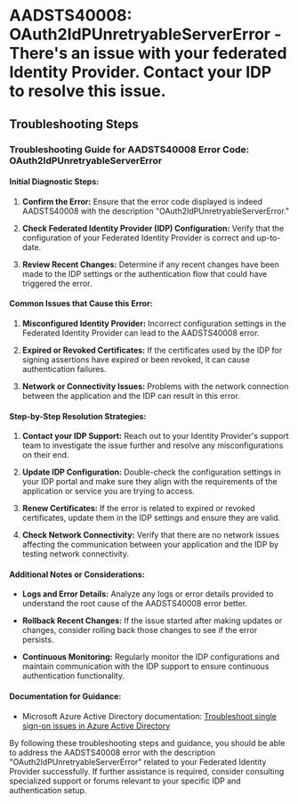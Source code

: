 
# AADSTS40008: OAuth2IdPUnretryableServerError - There's an issue with your federated Identity Provider. Contact your IDP to resolve this issue.


## Troubleshooting Steps
### Troubleshooting Guide for AADSTS40008 Error Code: OAuth2IdPUnretryableServerError

#### Initial Diagnostic Steps:

1. **Confirm the Error:** Ensure that the error code displayed is indeed AADSTS40008 with the description "OAuth2IdPUnretryableServerError."
  
2. **Check Federated Identity Provider (IDP) Configuration:** Verify that the configuration of your Federated Identity Provider is correct and up-to-date.

3. **Review Recent Changes:** Determine if any recent changes have been made to the IDP settings or the authentication flow that could have triggered the error.

#### Common Issues that Cause this Error:

1. **Misconfigured Identity Provider:** Incorrect configuration settings in the Federated Identity Provider can lead to the AADSTS40008 error.
   
2. **Expired or Revoked Certificates:** If the certificates used by the IDP for signing assertions have expired or been revoked, it can cause authentication failures.

3. **Network or Connectivity Issues:** Problems with the network connection between the application and the IDP can result in this error.

#### Step-by-Step Resolution Strategies:

1. **Contact your IDP Support:** Reach out to your Identity Provider's support team to investigate the issue further and resolve any misconfigurations on their end.

2. **Update IDP Configuration:** Double-check the configuration settings in your IDP portal and make sure they align with the requirements of the application or service you are trying to access.

3. **Renew Certificates:** If the error is related to expired or revoked certificates, update them in the IDP settings and ensure they are valid.

4. **Check Network Connectivity:** Verify that there are no network issues affecting the communication between your application and the IDP by testing network connectivity.

#### Additional Notes or Considerations:

- **Logs and Error Details:** Analyze any logs or error details provided to understand the root cause of the AADSTS40008 error better.
  
- **Rollback Recent Changes:** If the issue started after making updates or changes, consider rolling back those changes to see if the error persists.

- **Continuous Monitoring:** Regularly monitor the IDP configurations and maintain communication with the IDP support to ensure continuous authentication functionality.

#### Documentation for Guidance:

- Microsoft Azure Active Directory documentation: [Troubleshoot single sign-on issues in Azure Active Directory](https://docs.microsoft.com/en-us/azure/active-directory/manage-apps/troubleshoot-sso)

By following these troubleshooting steps and guidance, you should be able to address the AADSTS40008 error with the description "OAuth2IdPUnretryableServerError" related to your Federated Identity Provider successfully. If further assistance is required, consider consulting specialized support or forums relevant to your specific IDP and authentication setup.